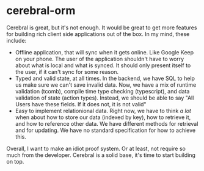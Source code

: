# cerebral-orm

Cerebral is great, but it's not enough. It would be great to get more
features for building rich client side applications out of the box. In my mind,
these include:

* Offline application, that will sync when it gets online. Like
  Google Keep on your phone. The user of the application shouldn't
  have to worry about what is local and what is synced. It should only
  present itself to the user, if it can't sync for some reason.
* Typed and valid state, at all times. In the backend, we have SQL to
  help us make sure we can't save invalid data. Now, we have a mix of
  runtime validation (tcomb), compile time type checking (typescript),
  and data validation of state (action types). Instead, we should
  be able to say "All Users have these fields. If it does not, it is not valid"
* Easy to implement relationional data. Right now, we have to think *a lot* when
  about how to store our data (indexed by key), how to retrieve it, and how to 
  reference other data. We have different methods for retrieval and for updating.
  We have no standard specification for how to achieve this.

Overall, I want to make an idiot proof system. Or at least, not require so much
from the developer. Cerebral is a solid base, it's time to start building on top.

